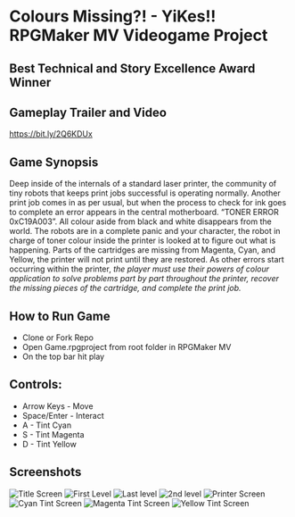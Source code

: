 # Colours Missing?! - YiKes!! RPGMaker MV Videogame Project

## Best Technical and Story Excellence Award Winner

## Gameplay Trailer and Video
https://bit.ly/2Q6KDUx

## Game Synopsis
Deep inside of the internals of a standard laser printer, the community of tiny
robots that keeps print jobs successful is operating normally. Another print job
comes in as per usual, but when the process to check for ink goes to complete an
error appears in the central motherboard. “TONER ERROR 0xC19A003”. All colour
aside from black and white disappears from the world. The robots are in a
complete panic and your character, the robot in charge of toner colour inside
the printer is looked at to figure out what is happening. Parts of the cartridges
are missing from Magenta, Cyan, and Yellow, the printer will not print until they
are restored. As other errors start occurring within the printer, *the player must
use their powers of colour application to solve problems part by part throughout
the printer, recover the missing pieces of the cartridge, and complete the print
job.*

## How to Run Game
* Clone or Fork Repo
* Open Game.rpgproject from root folder in RPGMaker MV
* On the top bar hit play

## Controls:
* Arrow Keys - Move
* Space/Enter - Interact
* A - Tint Cyan
* S - Tint Magenta
* D - Tint Yellow

## Screenshots
![Title Screen](/screenshots/title.png?raw=true)
![First Level](/screenshots/1st.png?raw=true)
![Last level](/screenshots/last.png?raw=true)
![2nd level](/screenshots/2ndlevel.png?raw=true)
![Printer Screen](/screenshots/hub.png?raw=true)
![Cyan Tint Screen](/screenshots/cyan.png?raw=true)
![Magenta Tint Screen](/screenshots/mag.png?raw=true)
![Yellow Tint Screen](/screenshots/yellow.png?raw=true)
